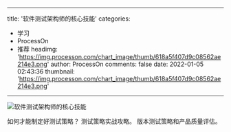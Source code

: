
---
title: '软件测试架构师的核心技能'
categories: 
 - 学习
 - ProcessOn
 - 推荐
headimg: 'https://img.processon.com/chart_image/thumb/618a5f407d9c08562ae214e3.png'
author: ProcessOn
comments: false
date: 2022-01-05 02:43:36
thumbnail: 'https://img.processon.com/chart_image/thumb/618a5f407d9c08562ae214e3.png'
---

<div>   
<img class="thumb" alt="软件测试架构师的核心技能" src="https://img.processon.com/chart_image/thumb/618a5f407d9c08562ae214e3.png" referrerpolicy="no-referrer">
<p>如何才能制定好测试策略？
测试策略实战攻略。
版本测试策略和产品质量评估。</p>  
</div>
            